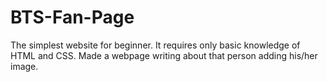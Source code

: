 # BTS-Fan-Page
The simplest website for beginner. It requires only basic knowledge of HTML and CSS. Made a webpage writing about that person adding his/her image. 
